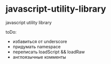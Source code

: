 javascript-utility-library
==========================

javascript utility library


toDo:
* избавиться от underscore
* придумать namespace
* переписать loadScript && loadRaw
* англоязычные комменты